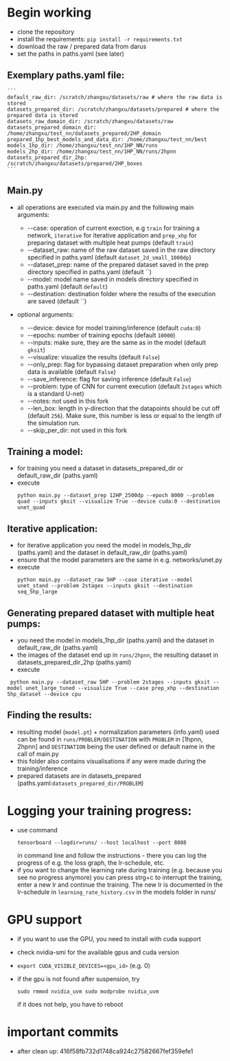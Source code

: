 # Begin working
- clone the repository
- install the requirements: `pip install -r requirements.txt`
- download the raw / prepared data from darus
- set the paths in paths.yaml (see later)

## Exemplary paths.yaml file:

    ```
    default_raw_dir: /scratch/zhangxu/datasets/raw # where the raw data is stored
    datasets_prepared_dir: /scratch/zhangxu/datasets/prepared # where the prepared data is stored
    datasets_raw_domain_dir: /scratch/zhangxu/datasets/raw
    datasets_prepared_domain_dir: /home/zhangxu/test_nn/datasets_prepared/2HP_domain
    prepared_1hp_best_models_and_data_dir: /home/zhangxu/test_nn/best
    models_1hp_dir: /home/zhangxu/test_nn/1HP_NN/runs
    models_2hp_dir: /home/zhangxu/test_nn/1HP_NN/runs/2hpnn
    datasets_prepared_dir_2hp: /scratch/zhangxu/datasets/prepared/2HP_boxes
    ```

## Main.py
- all operations are executed via main.py and the following main arguments:
  - --case: operation of current exection, e.g `train` for training a network, `iterative` for iterative application and `prep_xhp` for preparing dataset with multiple heat pumps  (default `train`)
  - --dataset_raw: name of the raw dataset saved in the raw directory specified in paths.yaml (default `dataset_2d_small_1000dp`)
  - --dataset_prep: name of the prepared dataset saved in the prep directory specified in paths.yaml (default ``)
  - --model: model name saved in models directory specified in paths.yaml (default `default`)
  - --destination: destination folder where the results of the execution are saved (default ``)

- optional arguments:
  - --device: device for model training/inference (default `cuda:0`)
  - --epochs: number of training epochs (default `10000`)
  - --inputs: make sure, they are the same as in the model (default `gksit`)
  - --visualize: visualize the results (default `False`)
  - --only_prep: flag for bypassing dataset preparation when only prep data is available (default `False`)
  - --save_inference: flag for saving inference (default `False`)
  - --problem: type of CNN for current execution (default `2stages` which is a standard U-net)
  - --notes: not used in this fork
  - --len_box: length in y-direction that the datapoints should be cut off (default `256`). Make sure, this number is less or equal to the length of the simulation run.
  - --skip_per_dir: not used in this fork


## Training a model:
- for training you need a dataset in datasets_prepared_dir or default_raw_dir (paths.yaml)
- execute
     ```
     python main.py --dataset_prep 12HP_2500dp --epoch 8000 --problem quad --inputs gksit --visualize True --device cuda:0 --destination unet_quad
     ```

## Iterative application:
- for iterative application you need the model in models_1hp_dir (paths.yaml)  and the dataset in default_raw_dir (paths.yaml)
- ensure that the model parameters are the same in e.g. networks/unet.py 
- execute
  ```
  python main.py --dataset_raw 5HP --case iterative --model unet_stand --problem 2stages --inputs gksit --destination seq_5hp_large
  ```

## Generating prepared dataset with multiple heat pumps:
- you need the model in models_1hp_dir (paths.yaml) and the dataset in default_raw_dir (paths.yaml)
- the images of the dataset end up in `runs/2hpnn`, the resulting dataset in datasets_prepared_dir_2hp (paths.yaml)
- execute
```
 python main.py --dataset_raw 5HP --problem 2stages --inputs gksit --model unet_large_tuned --visualize True --case prep_xhp --destination 5hp_dataset --device cpu
```

## Finding the results:
- resulting model (`model.pt`) + normalization parameters (info.yaml) used can be found in `runs/PROBLEM/DESTINATION` with `PROBLEM` in [1hpnn, 2hpnn] and `DESTINATION` being the user defined or default name in the call of main.py
- this folder also contains visualisations if any were made during the training/inference
- prepared datasets are in datasets_prepared (paths.yaml:`datasets_prepared_dir/PROBLEM`)

# Logging your training progress:
- use command 
    ```
    tensorboard --logdir=runs/ --host localhost --port 8088
    ```
    in command line and follow the instructions - there you can log the progress of e.g. the loss graph, the lr-schedule, etc.
- if you want to change the learning rate during training (e.g. because you see no progress anymore) you can press strg+c to interrupt the training, enter a new lr and continue the training. The new lr is documented in the lr-schedule in `learning_rate_history.csv` in the models folder in runs/

# GPU support
- if you want to use the GPU, you need to install with cuda support
- check nvidia-smi for the available gpus and cuda version
- `export CUDA_VISIBLE_DEVICES=<gpu_id>` (e.g. 0)
- if the gpu is not found after suspension, try

    `sudo rmmod nvidia_uvm
    sudo modprobe nvidia_uvm`

    if it does not help, you have to reboot

# important commits
- after clean up: 416f58fb732d1748ca924c27582667fef359efe1
